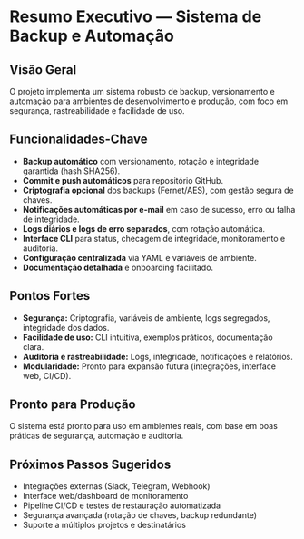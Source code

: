 # Resumo Executivo — Sistema de Backup e Automação

## Visão Geral
O projeto implementa um sistema robusto de backup, versionamento e automação para ambientes de desenvolvimento e produção, com foco em segurança, rastreabilidade e facilidade de uso.

## Funcionalidades-Chave
- **Backup automático** com versionamento, rotação e integridade garantida (hash SHA256).
- **Commit e push automáticos** para repositório GitHub.
- **Criptografia opcional** dos backups (Fernet/AES), com gestão segura de chaves.
- **Notificações automáticas por e-mail** em caso de sucesso, erro ou falha de integridade.
- **Logs diários e logs de erro separados**, com rotação automática.
- **Interface CLI** para status, checagem de integridade, monitoramento e auditoria.
- **Configuração centralizada** via YAML e variáveis de ambiente.
- **Documentação detalhada** e onboarding facilitado.

## Pontos Fortes
- **Segurança:** Criptografia, variáveis de ambiente, logs segregados, integridade dos dados.
- **Facilidade de uso:** CLI intuitiva, exemplos práticos, documentação clara.
- **Auditoria e rastreabilidade:** Logs, integridade, notificações e relatórios.
- **Modularidade:** Pronto para expansão futura (integrações, interface web, CI/CD).

## Pronto para Produção
O sistema está pronto para uso em ambientes reais, com base em boas práticas de segurança, automação e auditoria.

## Próximos Passos Sugeridos
- Integrações externas (Slack, Telegram, Webhook)
- Interface web/dashboard de monitoramento
- Pipeline CI/CD e testes de restauração automatizada
- Segurança avançada (rotação de chaves, backup redundante)
- Suporte a múltiplos projetos e destinatários 